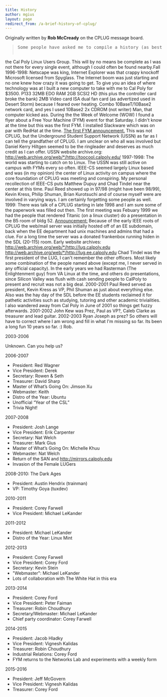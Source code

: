 ```yaml
---
title: History
author: mgius
layout: page
redirect_from: /a-brief-history-of-cplug/
---
```

Originally written by **Rob McCready** on the CPLUG message board.

> <pre>Some people have asked me to compile a history (as best I remember it) of
the Cal Poly Linux Users Group. This will by no means be complete as I was
not there for every single event, although I could often be found nearby.Fall 1996-1998:
Netscape was king, Internet Explorer was that crappy knockoff
Microsoft licensed from Spyglass. The Internet boom was just starting and
no one knew how crazy it was going to get. To give you an idea of where
technology was at I built a new computer to take with me to Cal Poly for
$3500.
P133
 	32MB EDO RAM
 	2GB SCSI2 HD (this plus the controller card broke the bank)
 	2MB Video card
 	ISA dual fan card (as advertized used in Desert Storm) because I
feared over heating.
 	Combo 10BaseT/10Base2 network card, and yes I used 10Base2
 	2x CDROM (not writer)
Man, that computer kicked ass. During the the Week of Welcome
(WOW) I found a flyer about a Free Your Machine (FYM) event for that
Saturday. I didn't know at the time but this was the first FYM. I
installed Slackware which was on par with RedHat at the time.
<a href="http://groups.google.com/group/slo.unix.linux/browse_frm/thread/2bc1e0213074f20f/3c8aa3155276d708?lnk=st&q=IEEE-CS+%22cal+poly%22&rnum=9&hl=en#3c8aa3155276d708" target="_blank">The first FYM announcement.</a>
This was not CPLUG, but the Underground Student Support Network
(USSN) as far as I can tell the grandfather of CPLUG. I am unclear on who
all was involved but Daniel Kerry Hiltgen seemed to be the ringleader and
deserves as much credit as I can offer.
USSN website archive.org:
<a href="http://web.archive.org/web/*/http://toocool.calpoly.edu/">http://web.archive.org/web/*/http://toocool.calpoly.edu/</a>
1997-1998:
The world was starting to catch on to Linux. The USSN was still
active on campus with FYMs every so often. IEEE-CS seemed largely Linux
based and was (in my opinion) the center of Linux activity on campus where
the core foundation of CPLUG was meeting and conspiring. My personal
recollection of IEEE-CS puts Matthew Dupuy and Chad Tindel near the
center at this time. Paul Reed showed up in 97/98 (might have been 98/99),
Kevin Kress, Philip Shuman, Brian Kurotsuchi and of course myself were are
involved in varying ways. I am certainly forgetting some people as well.
1999:
There was talk of a CPLUG starting in late 1998 and I am sure some
of the paperwork was filled out then. The first meeting was Febuary 1999
we had the people that rendered Titanic (on a linux cluster) do a
presentation in the B5 room of bldg 52.
<a href="http://groups.google.com/group/slo.unix.linux/browse_thread/thread/ff41b2eff63656b2/e808dca4d19f8b22?hl=en#e808dca4d19f8b22" target="_blank">Announcement:</a>
Because of the early IEEE roots of CPLUG the web/mail server was
initially hosted off of an EE subdomain, back when the EE department had
unix machines and admins that had a clue. For a long time the server was a
donated frankenbox running hiden in the SDL (20-115) room.
Early website archives:
<a href="http://web.archive.org/web/*/http://lug.calpoly.edu">http://web.archive.org/web/*/http://lug.calpoly.edu</a>
<a href="http://web.archive.org/web/*/http://lug.ee.calpoly.edu">http://web.archive.org/web/*/http://lug.ee.calpoly.edu</a>
Chad Tindel was the first president of the LUG, I can't remember the other
officers. Most likely some combination of the people named above (except
me, I never served in any official capacity).
In the early years we had Rasterman (The Enlightenment guy) from
VA Linux at the time, and others do presentations, since Silicon Valley
was flush with cash sending people to CalPoly to present and recruit was
not a big deal.
2000-2001
Paul Reed served as president, Kevin Kress as VP, Phil Shuman as
just about everything else. Also was the hay day of the SDL before the EE
students reclaimed it for pathetic activities such as studying, tutoring
and other academic trivialities.
I also wandered away from Cal Poly in June of 2001 so things get
fuzzy afterwards.
2001-2002
John Kew was Prez, Paul as VP?, Caleb Clarke as treasurer and lead
guitar.
2002-2003
Ryan Joseph as prez?
So others will have to correct where I am wrong and fill in what I'm
missing so far. Its been a long fun 10 years so far. :)
Rob.</pre>

2003-2006

Unknown. Can you help us?

2006-2007

*   President: Red Wagner
*   Vice President: Derek
*   Secretary: Rowen & Seth
*   Treasurer: David Sharp
*   Master of What&#8217;s Going On: Jimson Xu
*   Webmaster: Keith
*   Distro of the Year: Ubuntu
*   Unofficial &#8220;Year of the CSL&#8221;
*   Trivia Night!

2007-2008

*   President: Josh Lange
*   Vice President: Erik Carpenter
*   Secretary: Nat Welch
*   Treasurer: Mark Gius
*   Master of What&#8217;s Going On: Michelle Khuu
*   Webmaster: Nat Welch
*   Return of the SAN and http://mirrors.calpoly.edu
*   Invasion of the Female LUGers

2008-2010: The Dark Ages

*   President: Austin Hendrix (trainman)
*   VP: Timothy Goya (tuxdev)

2010-2011

*   President: Corey Farwell
*   Vice President: Michael LeKander

2011-2012

*   President: Michael LeKander
*   Distro of the Year: Linux Mint

2012-2013

*   President: Corey Farwell
*   Vice President: Corey Ford
*   Secretary: Kevin Stein
*   "Webmaster": Michael LeKander
* Lots of collaboration with The White Hat in this era

2013-2014

* President: Corey Ford
* Vice President: Peter Faiman
* Treasurer: Robin Choudhury
* Secretary/Webmaster: Michael LeKander
* Chief party coordinator: Corey Farwell

2014-2015

* President: Jacob Hladky
* Vice President: Vignesh Kalidas
* Treasurer: Robin Choudhury
* Industrial Relations: Corey Ford
* FYM returns to the Networks Lab and experiments with a weekly form

2015-2016

* President: Jeff McGovern
* Vice President: Vignesh Kalidas
* Treasurer: Corey Ford
